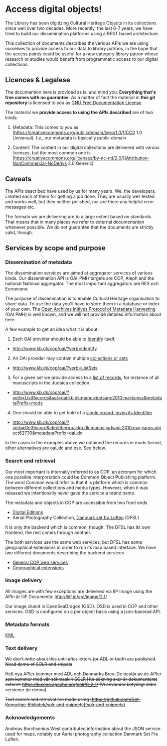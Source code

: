 # Access digital objects!

The Library has been digitizing Cultural Heritage Objects in its
collections since well over two decades. More recently, the last 6-7
years, we have tried to build our dissemination platforms using a REST
based architecture.

This collection of documents describes the various APIs we are using
ourselves to provide access to our data to library patrons, in the
hope that the access points could be useful for a new category library
patron whose research or studies would benefit from programmatic access
to our digital collections.


## Licences & Legalese

The documention here is provided as is, and mind you: __Everything
that's free comes with no guarantee__. As a matter of fact the
material in __this git repository__ is licensed to you as 
[GNU Free Documentation License](LICENSE)

The material we __provide access to using the APIs described__ are of two kinds:

1. Metadata: This comes to you as [https://creativecommons.org/publicdomain/zero/1.0/](CC0 1.0
Universal). I.e.,
our metadata is basically public domain.

2. Content: The content in our digital collections are delivered with
varous licenses, but the most common one is
[https://creativecommons.org/licenses/by-nc-nd/2.0/](Attribution-NonCommercial-NoDerivs 2.0
Generic)

## Caveats

The APIs described have used by us for many years. We, the developers,
created each of them for getting a job done. They are usually well
tested and works well, but they neither polished, nor are there any
helpful error messages etc.

The formats we are delivering are to a large extent based on
standards. That means that in many places we refer to external
documentation whenever possible. We do not guarantee that the
documents are strictly valid, though.

## Services by scope and purpose

### Dissemination of metadata

The dissemination services are aimed at aggregator services of various
kinds. Our dissemination API is OAI-PMH targets are COP, Aleph and the
national National aggregator. The most important aggregators are REX
och Europeana.

The purpose of dissemination is to enable Cultural Heritage
organisation to share data. To use the data you'll have to store them
in a database or index of your own. The [Open Archives Initives Protocol of Metadata Harvesting](http://www.openarchives.org/OAI/openarchivesprotocol.html)  (OAI PMH) is well
known, and we will not provide detailed information about here.

A few example to get an idea what it is about:

1. Each OAI provider should be able to [Identify](http://www.openarchives.org/OAI/openarchivesprotocol.html#Identify) itself.  
  + http://www.kb.dk/cop/oai/?verb=Identify

2. An OAI provider may contain multiple [collections or sets](http://www.openarchives.org/OAI/openarchivesprotocol.html#ListSets)
  + http://www.kb.dk/cop/oai/?verb=ListSets 

3. For a given set we provide access to a [list of records](http://www.openarchives.org/OAI/openarchivesprotocol.html#ListRecords),
  for instance of all manuscripts in the Judaica collection 
  + http://www.kb.dk/cop/oai/?verb=ListRecords&set=oai:kb.dk:manus:judsam:2010:maj:jsmss&metadataPrefix=mods
  
4. One should be able to get hold of a [single record, given its Identifier](http://www.openarchives.org/OAI/openarchivesprotocol.html#GetRecord)
  + http://www.kb.dk/cop/oai/?verb=GetRecord&identifier=oai:kb.dk:manus:judsam:2010:maj:jsmss:object62730&metadataPrefix=oai_dc

In the cases in the examples above we obtained the records in mods
format, other alternatives are oai_dc and ese. See below.

### Search and retrieval

Our most important is internally referred to as COP, an acronym for
which one possible interpretation could be **C**ommon **O**bject
**P**ublishing platform. The word _Common_ would refer to that it is
platform which is common between different collections and media
types. However, when it was released we intentionally never gave the
service a brand name.

The metadata and objects in COP are accessible from two front ends 

+ [Digital Editions](http://www.kb.dk/editions/any/2009/jul/editions/en/)
+ Aerial Photography Collection, [Danmark set fra Luften](http://www.kb.dk/danmarksetfraluften/) (DFSL)

It is only the backend which is common, though. The DFSL has its own
frontend, the rest comes through another.

The both services use the same web services, but DFSL has some
geographical extensions in order to run its map based interface. We
have two different documents describing the backend services

+ [General COP web services](cop-backend.md)
+ [Geographical extensions](open-search-dsfl.md)

### Image delivery

All images are with few exceptions are delivered via IIP Image using the APIn är IIIF Documents: http://iiif.io/api/image/2.1/

Our image cluent is OpenSeaDragon (OSD). OSD is used in COP and other
services. OSD is configured on a per object basis using a json-baserad
API.

### Metadata formats

[KML](https://developers.google.com/kml/documentation/)

### Text delivery

~~We don't write about this until after letters (or ADL or both) are published. Need demo of SOLR and snipets~~

~~Helt nya APIer kommer med ADL och Danmarks Brev. De består av de APIer som kommer med vår sökmaskin SOLR Hur sökning sker är dokumenterat externt: https://lucene.apache.org/solr/6_2_1/ (Vi använder betydligt äldre versioner än denna)~~

~~Text search and retrieval are made using  [https://github.com/Det-Kongelige-Bibliotek/solr-and-snippets](solr-and-snippets)~~

### Acknowledgements

Andreas Borchsenius West contributed information about the JSON
service used for maps, notably our Aerial photography collection
Danmark Set Fra Luften.